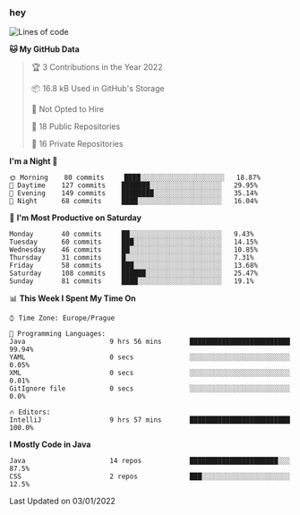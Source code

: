 ### hey

<!--START_SECTION:waka-->
![Lines of code](https://img.shields.io/badge/From%20Hello%20World%20I%27ve%20Written-100%20Thousand%20lines%20of%20code-blue)

**🐱 My GitHub Data** 

> 🏆 3 Contributions in the Year 2022
 > 
> 📦 16.8 kB Used in GitHub's Storage 
 > 
> 🚫 Not Opted to Hire
 > 
> 📜 18 Public Repositories 
 > 
> 🔑 16 Private Repositories  
 > 
**I'm a Night 🦉** 

```text
🌞 Morning    80 commits     ████░░░░░░░░░░░░░░░░░░░░░   18.87% 
🌆 Daytime    127 commits    ███████░░░░░░░░░░░░░░░░░░   29.95% 
🌃 Evening    149 commits    ████████░░░░░░░░░░░░░░░░░   35.14% 
🌙 Night      68 commits     ████░░░░░░░░░░░░░░░░░░░░░   16.04%

```
📅 **I'm Most Productive on Saturday** 

```text
Monday       40 commits     ██░░░░░░░░░░░░░░░░░░░░░░░   9.43% 
Tuesday      60 commits     ███░░░░░░░░░░░░░░░░░░░░░░   14.15% 
Wednesday    46 commits     ██░░░░░░░░░░░░░░░░░░░░░░░   10.85% 
Thursday     31 commits     █░░░░░░░░░░░░░░░░░░░░░░░░   7.31% 
Friday       58 commits     ███░░░░░░░░░░░░░░░░░░░░░░   13.68% 
Saturday     108 commits    ██████░░░░░░░░░░░░░░░░░░░   25.47% 
Sunday       81 commits     ████░░░░░░░░░░░░░░░░░░░░░   19.1%

```


📊 **This Week I Spent My Time On** 

```text
⌚︎ Time Zone: Europe/Prague

💬 Programming Languages: 
Java                     9 hrs 56 mins       █████████████████████████   99.94% 
YAML                     0 secs              ░░░░░░░░░░░░░░░░░░░░░░░░░   0.05% 
XML                      0 secs              ░░░░░░░░░░░░░░░░░░░░░░░░░   0.01% 
GitIgnore file           0 secs              ░░░░░░░░░░░░░░░░░░░░░░░░░   0.0%

🔥 Editors: 
IntelliJ                 9 hrs 57 mins       █████████████████████████   100.0%

```

**I Mostly Code in Java** 

```text
Java                     14 repos            ██████████████████████░░░   87.5% 
CSS                      2 repos             ███░░░░░░░░░░░░░░░░░░░░░░   12.5%

```



 Last Updated on 03/01/2022
<!--END_SECTION:waka-->
